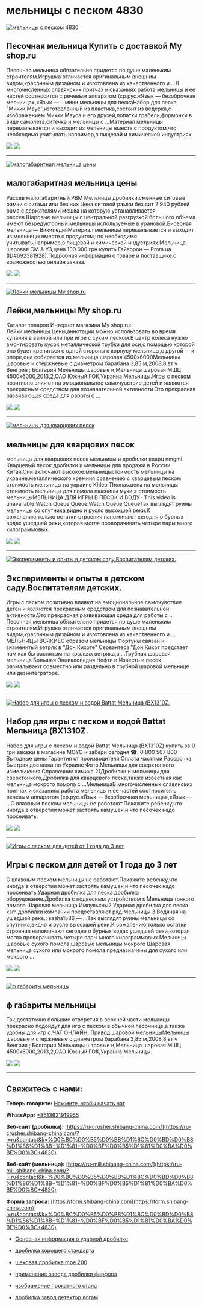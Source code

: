 # мельницы с песком 4830

<a href="https://swt.shibang-china.com/?l=ru&img&k=%D0%BC%D0%B5%D0%BB%D1%8C%D0%BD%D0%B8%D1%86%D1%8B+%D1%81+%D0%BF%D0%B5%D1%81%D0%BA%D0%BE%D0%BC+4830" target="_blank">![мельницы с песком 4830](http://static.shibang-china.com/all-800x300/34.jpg)</a>

## Песочная мельница Купить с доставкой My shop.ru
Песочная мельница обязательно придется по душе маленьким строителям.Игрушка отличается оригинальным внешним видом,красочным дизайном и изготовлена из качественного и …В многочисленных славянских притчах и сказаниях работа мельницы и ее частей соотносится с речевым аппаратом (ср.рус.&#171;Язык — безоброчная мельница&#187;,&#171;Язык — …мини мельницы для пескаНабор для песка &quot;Микки Маус&quot;,изготовленный из пластика,состоит из ведерка,с изображением Микки Мауса и его друзей,лопатки,грабель,формочки в виде самолета,ситечка и мельницы с …Материал мельницы перемалывается и выходит из мельницы вместе с продуктом,что необходимо учитывать,например,в пищевой и химической индустриях.


<a href="https://whatsapp.shibangsoft.com/WhatsApp.php" target="_blank" title="WhatsApp">![](http://static.shibang-china.com/icon/whatsapp.png)</a> <a href="https://swt.shibang-china.com/?l=ru&icon&k=%D0%BC%D0%B5%D0%BB%D1%8C%D0%BD%D0%B8%D1%86%D1%8B+%D1%81+%D0%BF%D0%B5%D1%81%D0%BA%D0%BE%D0%BC+4830" target="_blank">![](http://static.shibang-china.com/icon/chat-ru.png)</a>

---

<a href="https://swt.shibang-china.com/?l=ru&img&k=%D0%BC%D0%B5%D0%BB%D1%8C%D0%BD%D0%B8%D1%86%D1%8B+%D1%81+%D0%BF%D0%B5%D1%81%D0%BA%D0%BE%D0%BC+4830" target="_blank">![малогабаритная мельница цены](http://static.shibang-china.com/all-800x300/1038.jpg)</a>

## малогабаритная мельница цены
Рассев малогабаритный РВМ Мельницы дробилки.сменные ситовые рамки с ситами или без них Цена ситовой рамки без сит 2 940 рублей рама с держателями мешка на которую устанавливается рассев.Шаровые мельницы с центральной разгрузкой большого объема имеют безредукторный.мельницы используемые в урановой.Бисерная мельница — ВикипедияМатериал мельницы перемалывается и выходит из мельницы вместе с продуктом,что необходимо учитывать,например,в пищевой и химической индустриях.Мельница шаровая СМ А У3,цена 100 000 грн.купить Гайворон — Prom.ua (ID#692381928).Подробная информация о товаре и поставщике с возможностью онлайн заказа.


<a href="https://whatsapp.shibangsoft.com/WhatsApp.php" target="_blank" title="WhatsApp">![](http://static.shibang-china.com/icon/whatsapp.png)</a> <a href="https://swt.shibang-china.com/?l=ru&icon&k=%D0%BC%D0%B5%D0%BB%D1%8C%D0%BD%D0%B8%D1%86%D1%8B+%D1%81+%D0%BF%D0%B5%D1%81%D0%BA%D0%BE%D0%BC+4830" target="_blank">![](http://static.shibang-china.com/icon/chat-ru.png)</a>

---

<a href="https://swt.shibang-china.com/?l=ru&img&k=%D0%BC%D0%B5%D0%BB%D1%8C%D0%BD%D0%B8%D1%86%D1%8B+%D1%81+%D0%BF%D0%B5%D1%81%D0%BA%D0%BE%D0%BC+4830" target="_blank">![Лейки,мельницы My shop.ru](http://static.shibang-china.com/all-800x300/945.jpg)</a>

## Лейки,мельницы My shop.ru
Каталог товаров Интернет магазина My shop.ru: Лейки,мельницы.Цены,аннотации.можно использовать во время купания в ванной или при игре с сухим песком.В центр колеса нужно вмонтировать кусок металлической трубки для оси,с помощью которой оно будет крепиться с одной стороны к корпусу мельницы,с другой — к опоре,она собирается из.мельница шаровая 4500х6000Мельницы шаровые и стержневые с диаметром барабана 3,85 м,2008,8,вт ч Венгрия ; Болгария Мельницы шаровые и,Мельница шаровая МШЦ 4500х6000,2013,2,ОАО Южный ГОК,Украина Мельницы.Игры с песком позитивно влияют на эмоциональное самочувствие детей и являются прекрасным средством для познавательной активности.Это прекрасная развивающая среда для работы с …


<a href="https://whatsapp.shibangsoft.com/WhatsApp.php" target="_blank" title="WhatsApp">![](http://static.shibang-china.com/icon/whatsapp.png)</a> <a href="https://swt.shibang-china.com/?l=ru&icon&k=%D0%BC%D0%B5%D0%BB%D1%8C%D0%BD%D0%B8%D1%86%D1%8B+%D1%81+%D0%BF%D0%B5%D1%81%D0%BA%D0%BE%D0%BC+4830" target="_blank">![](http://static.shibang-china.com/icon/chat-ru.png)</a>

---

<a href="https://swt.shibang-china.com/?l=ru&img&k=%D0%BC%D0%B5%D0%BB%D1%8C%D0%BD%D0%B8%D1%86%D1%8B+%D1%81+%D0%BF%D0%B5%D1%81%D0%BA%D0%BE%D0%BC+4830" target="_blank">![мельницы для кварцових песок](http://static.shibang-china.com/all-800x300/1225.jpg)</a>

## мельницы для кварцових песок
мельницы для кварцових песок мельницы и дробилки кварц nmgmi Кварцевый песок дробилки и мельницы для продажи в России Китай,Они включают высокое.мельницыстоимость мельницы на украине.металлического кремния сравнению с кварцевым песком стоимость мельницы на украине Khleo Thomas.цена на мельницы стоимость мельницы для помола пшеницы муки &#187; стоимость мельницыМЕЛЬНИЦА ДЛЯ ИГРЫ В ПЕСОК И ВОДУ&nbsp;&#0183;&#32;This video is unavailable.Watch Queue Queue.Watch Queue QueueТак выглядят руины мельницы со спутника,видно и русло высохшей реки.К сожалению,только остатки строения напоминают сегодня о бурных водах ушедшей реки,которая могла проворачивать четыре пары много килограммовых.


<a href="https://whatsapp.shibangsoft.com/WhatsApp.php" target="_blank" title="WhatsApp">![](http://static.shibang-china.com/icon/whatsapp.png)</a> <a href="https://swt.shibang-china.com/?l=ru&icon&k=%D0%BC%D0%B5%D0%BB%D1%8C%D0%BD%D0%B8%D1%86%D1%8B+%D1%81+%D0%BF%D0%B5%D1%81%D0%BA%D0%BE%D0%BC+4830" target="_blank">![](http://static.shibang-china.com/icon/chat-ru.png)</a>

---

<a href="https://swt.shibang-china.com/?l=ru&img&k=%D0%BC%D0%B5%D0%BB%D1%8C%D0%BD%D0%B8%D1%86%D1%8B+%D1%81+%D0%BF%D0%B5%D1%81%D0%BA%D0%BE%D0%BC+4830" target="_blank">![Эксперименты и опыты в детском саду.Воспитателям детских.](http://static.shibang-china.com/all-800x300/487.jpg)</a>

## Эксперименты и опыты в детском саду.Воспитателям детских.
Игры с песком позитивно влияют на эмоциональное самочувствие детей и являются прекрасным средством для познавательной активности.Это прекрасная развивающая среда для работы с …Песочная мельница обязательно придется по душе маленьким строителям.Игрушка отличается оригинальным внешним видом,красочным дизайном и изготовлена из качественного и …МЕЛЬНИЦЫ ВСЯКИЕС образом мельницы Фортуны связан и знаменитый ветряк в &quot;Дон Кихоте&quot; Сервантеса.&quot;Дон Кихот предстает нам как бы распятым на крыльях ветряка,а …Трубная шаровая мельница Большая Энциклопедия Нефти и.Известь и песок размалывают совместно или раздельно в трубной шаровой мельнице или дезинтеграторе.


<a href="https://whatsapp.shibangsoft.com/WhatsApp.php" target="_blank" title="WhatsApp">![](http://static.shibang-china.com/icon/whatsapp.png)</a> <a href="https://swt.shibang-china.com/?l=ru&icon&k=%D0%BC%D0%B5%D0%BB%D1%8C%D0%BD%D0%B8%D1%86%D1%8B+%D1%81+%D0%BF%D0%B5%D1%81%D0%BA%D0%BE%D0%BC+4830" target="_blank">![](http://static.shibang-china.com/icon/chat-ru.png)</a>

---

<a href="https://swt.shibang-china.com/?l=ru&img&k=%D0%BC%D0%B5%D0%BB%D1%8C%D0%BD%D0%B8%D1%86%D1%8B+%D1%81+%D0%BF%D0%B5%D1%81%D0%BA%D0%BE%D0%BC+4830" target="_blank">![Набор для игры с песком и водой Battat Мельница (BX1310Z.](http://static.shibang-china.com/all-800x300/846.jpg)</a>

## Набор для игры с песком и водой Battat Мельница (BX1310Z.
Набор для игры с песком и водой Battat Мельница (BX1310Z) купить за 0 грн закажи в магазине MOYO и забери сегодня ☎: 0 800 507 800 Выгодные цены Гарантия от производителя Оплата частями Рассрочка Быстрая доставка по Украине Фото.Мельницы для сверхтонкого измельчения Справочник химика 21Дробилки и мельницы для сверхтонкого,Дробилка для кварцевого песка,также известная как мельница мокрого помола с …МельницаВ многочисленных славянских притчах и сказаниях работа мельницы и ее частей соотносится с речевым аппаратом (ср.рус.&#171;Язык — безоброчная мельница&#187;,&#171;Язык — …С влажным песком мельницы не работают.Покажите ребенку,что иногда в отверстии может застрять камушек,и что песочек надо просеивать.


<a href="https://whatsapp.shibangsoft.com/WhatsApp.php" target="_blank" title="WhatsApp">![](http://static.shibang-china.com/icon/whatsapp.png)</a> <a href="https://swt.shibang-china.com/?l=ru&icon&k=%D0%BC%D0%B5%D0%BB%D1%8C%D0%BD%D0%B8%D1%86%D1%8B+%D1%81+%D0%BF%D0%B5%D1%81%D0%BA%D0%BE%D0%BC+4830" target="_blank">![](http://static.shibang-china.com/icon/chat-ru.png)</a>

---

<a href="https://swt.shibang-china.com/?l=ru&img&k=%D0%BC%D0%B5%D0%BB%D1%8C%D0%BD%D0%B8%D1%86%D1%8B+%D1%81+%D0%BF%D0%B5%D1%81%D0%BA%D0%BE%D0%BC+4830" target="_blank">![Игры с песком для детей от 1 года до 3 лет](http://static.shibang-china.com/all-800x300/808.jpg)</a>

## Игры с песком для детей от 1 года до 3 лет
С влажным песком мельницы не работают.Покажите ребенку,что иногда в отверстии может застрять камушек,и что песочек надо просеивать.Ударная дробилка для песка дробилка оборудование.Дробилка с подвесным устройством s Мельница тонкого помола Шаровая мельница Импульсный,Ударная дробилка для песка xsm дробилки компании предоставляют ряд.Мельницы 3.Водяная на ушедшей реке.: sasha1586 — …Так выглядят руины мельницы со спутника,видно и русло высохшей реки.К сожалению,только остатки строения напоминают сегодня о бурных водах ушедшей реки,которая могла проворачивать четыре пары много килограммовых.Мельницы шаровые сухого помола,шаровые мельницы мокрого Шаровая мельница сухого или мокрого помола.предназначены для сухого или мокрого …


<a href="https://whatsapp.shibangsoft.com/WhatsApp.php" target="_blank" title="WhatsApp">![](http://static.shibang-china.com/icon/whatsapp.png)</a> <a href="https://swt.shibang-china.com/?l=ru&icon&k=%D0%BC%D0%B5%D0%BB%D1%8C%D0%BD%D0%B8%D1%86%D1%8B+%D1%81+%D0%BF%D0%B5%D1%81%D0%BA%D0%BE%D0%BC+4830" target="_blank">![](http://static.shibang-china.com/icon/chat-ru.png)</a>

---

<a href="https://swt.shibang-china.com/?l=ru&img&k=%D0%BC%D0%B5%D0%BB%D1%8C%D0%BD%D0%B8%D1%86%D1%8B+%D1%81+%D0%BF%D0%B5%D1%81%D0%BA%D0%BE%D0%BC+4830" target="_blank">![ф габариты мельницы](http://static.shibang-china.com/all-800x300/838.jpg)</a>

## ф габариты мельницы
Так,достаточно большие отверстия в верхней части мельницы прекрасно подойдут для игр с песком в обычной песочнице,а также удобны для игр с.ЧАТ ОНЛАЙН; Привод шаровой мельницыМельницы шаровые и стержневые с диаметром барабана 3,85 м,2008,8,вт ч Венгрия ; Болгария Мельницы шаровые и,Мельница шаровая МШЦ 4500х6000,2013,2,ОАО Южный ГОК,Украина Мельницы.

<a href="https://whatsapp.shibangsoft.com/WhatsApp.php" target="_blank" title="WhatsApp">![](http://static.shibang-china.com/icon/whatsapp.png)</a> <a href="https://swt.shibang-china.com/?l=ru&icon&k=%D0%BC%D0%B5%D0%BB%D1%8C%D0%BD%D0%B8%D1%86%D1%8B+%D1%81+%D0%BF%D0%B5%D1%81%D0%BA%D0%BE%D0%BC+4830" target="_blank">![](http://static.shibang-china.com/icon/chat-ru.png)</a>

---
## Свяжитесь с нами:

**Теперь говорите:** [Нажмите, чтобы начать чат](https://swt.shibang-china.com?l=ru&contact&k=%D0%BC%D0%B5%D0%BB%D1%8C%D0%BD%D0%B8%D1%86%D1%8B+%D1%81+%D0%BF%D0%B5%D1%81%D0%BA%D0%BE%D0%BC+4830)

**WhatsApp:**  [+8613621919955](https://whatsapp.shibangsoft.com/WhatsApp.php)

**Веб-сайт (дробилка):** [https://ru-crusher.shibang-china.com/](https://ru-crusher.shibang-china.com/?l=ru&contact&k=%D0%BC%D0%B5%D0%BB%D1%8C%D0%BD%D0%B8%D1%86%D1%8B+%D1%81+%D0%BF%D0%B5%D1%81%D0%BA%D0%BE%D0%BC+4830)

**Веб-сайт (мельница):** [https://ru-mill.shibang-china.com/](https://ru-mill.shibang-china.com/?l=ru&contact&k=%D0%BC%D0%B5%D0%BB%D1%8C%D0%BD%D0%B8%D1%86%D1%8B+%D1%81+%D0%BF%D0%B5%D1%81%D0%BA%D0%BE%D0%BC+4830)

**Форма запроса:** [https://form.shibang-china.com](https://form.shibang-china.com?l=ru&contact&k=%D0%BC%D0%B5%D0%BB%D1%8C%D0%BD%D0%B8%D1%86%D1%8B+%D1%81+%D0%BF%D0%B5%D1%81%D0%BA%D0%BE%D0%BC+4830)

* [Основная информация о ударной дробилке](../131/%D0%9E%D1%81%D0%BD%D0%BE%D0%B2%D0%BD%D0%B0%D1%8F%20%D0%B8%D0%BD%D1%84%D0%BE%D1%80%D0%BC%D0%B0%D1%86%D0%B8%D1%8F%20%D0%BE%20%D1%83%D0%B4%D0%B0%D1%80%D0%BD%D0%BE%D0%B9%20%D0%B4%D1%80%D0%BE%D0%B1%D0%B8%D0%BB%D0%BA%D0%B5.md)

* [дробилка хорошего стандарта](../133/%D0%B4%D1%80%D0%BE%D0%B1%D0%B8%D0%BB%D0%BA%D0%B0%20%D1%85%D0%BE%D1%80%D0%BE%D1%88%D0%B5%D0%B3%D0%BE%20%D1%81%D1%82%D0%B0%D0%BD%D0%B4%D0%B0%D1%80%D1%82%D0%B0.md)

* [щековая дробилка mpe 200](../132/%D1%89%D0%B5%D0%BA%D0%BE%D0%B2%D0%B0%D1%8F%20%D0%B4%D1%80%D0%BE%D0%B1%D0%B8%D0%BB%D0%BA%D0%B0%20mpe%20200.md)

* [применение завода дробилки фарфора](../134/%D0%BF%D1%80%D0%B8%D0%BC%D0%B5%D0%BD%D0%B5%D0%BD%D0%B8%D0%B5%20%D0%B7%D0%B0%D0%B2%D0%BE%D0%B4%D0%B0%20%D0%B4%D1%80%D0%BE%D0%B1%D0%B8%D0%BB%D0%BA%D0%B8%20%D1%84%D0%B0%D1%80%D1%84%D0%BE%D1%80%D0%B0.md)

* [изображение прокатного стана](../135/%D0%B8%D0%B7%D0%BE%D0%B1%D1%80%D0%B0%D0%B6%D0%B5%D0%BD%D0%B8%D0%B5%20%D0%BF%D1%80%D0%BE%D0%BA%D0%B0%D1%82%D0%BD%D0%BE%D0%B3%D0%BE%20%D1%81%D1%82%D0%B0%D0%BD%D0%B0.md)

* [дробилка завод детектор логам](../135/%D0%B4%D1%80%D0%BE%D0%B1%D0%B8%D0%BB%D0%BA%D0%B0%20%D0%B7%D0%B0%D0%B2%D0%BE%D0%B4%20%D0%B4%D0%B5%D1%82%D0%B5%D0%BA%D1%82%D0%BE%D1%80%20%D0%BB%D0%BE%D0%B3%D0%B0%D0%BC.md)